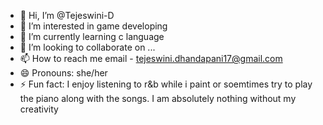- 👋 Hi, I’m @Tejeswini-D
- 👀 I’m interested in game developing
- 🌱 I’m currently learning c language
- 💞️ I’m looking to collaborate on ...
- 📫 How to reach me email - tejeswini.dhandapani17@gmail.com
- 😄 Pronouns: she/her
- ⚡ Fun fact: I enjoy listening to r&b while i paint or soemtimes try to play the piano along with the songs. I am absolutely nothing without my creativity

<!---
Tejeswini-D/Tejeswini-D is a ✨ special ✨ repository because its `README.md` (this file) appears on your GitHub profile.
You can click the Preview link to take a look at your changes.
--->
